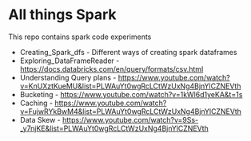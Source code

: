 # All things Spark
This repo contains spark code experiments  
- Creating_Spark_dfs - Different ways of creating spark dataframes
- Exploring_DataFrameReader - https://docs.databricks.com/en/query/formats/csv.html  
- Understanding Query plans - https://www.youtube.com/watch?v=KnUXztKueMU&list=PLWAuYt0wgRcLCtWzUxNg4BjnYlCZNEVth
- Bucketing - https://www.youtube.com/watch?v=1kWl6d1yeKA&t=1s
- Caching - https://www.youtube.com/watch?v=FujwRYkBwM4&list=PLWAuYt0wgRcLCtWzUxNg4BjnYlCZNEVth
- Data Skew - https://www.youtube.com/watch?v=9Ss-_y7njKE&list=PLWAuYt0wgRcLCtWzUxNg4BjnYlCZNEVth